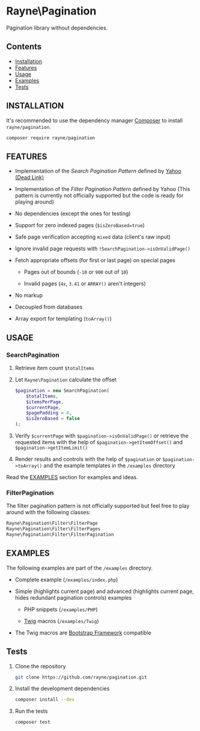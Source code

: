 # Rayne\Pagination

Pagination library without dependencies.

## Contents

* [Installation](#installation)
* [Features](#features)
* [Usage](#usage)
* [Examples](#examples)
* [Tests](#tests)

## INSTALLATION

It's recommended to use the dependency manager
[Composer](https://getcomposer.org/download)
to install `rayne/pagination`.

```bash
composer require rayne/pagination
```

## FEATURES

* Implementation of the *Search Pagination Pattern* defined by
  [Yahoo (Dead Link)](https://developer.yahoo.com/ypatterns/navigation/pagination/search.html)

* Implementation of the *Filter Pagination Pattern* defined by Yahoo
  (This pattern is currently not officially supported but the code is ready for playing around)

* No dependencies (except the ones for testing)

* Support for zero indexed pages (`$isZeroBased=true`)

* Safe page verification accepting `mixed` data (client's raw input)

* Ignore invalid page requests with `!SearchPagination->isOnValidPage()`

* Fetch appropriate offsets (for first or last page) on special pages

  * Pages out of bounds (`-10` or `900` out of `10`)

  * Invalid pages (`4x`, `3.41` or `ARRAY()`  aren't integers)

* No markup

* Decoupled from databases

* Array export for templating (`toArray()`)

## USAGE

### SearchPagination

1. Retrieve item count `$totalItems`

2. Let `Rayne\Pagination` calculate the offset

   ```php
   $pagination = new SearchPagination(
       $totalItems,
       $itemsPerPage,
       $currentPage,
       $pagePadding = 4, 
       $isZeroBased = false
   );
   ```

3. Verify `$currentPage` with `$pagination->isOnValidPage()`
   or retrieve the requested items with the help of `$pagination->getItemOffset()`
   and `$pagination->getItemLimit()`

4. Render results and controls with the help of `$pagination`
   or `$pagination->toArray()`
   and the example templates in the `/examples` directory

Read the [EXAMPLES](#EXAMPLES) section for examples and ideas.

### FilterPagination

The filter pagination pattern is not officially supported
but feel free to play around with the following classes:

```php
Rayne\Pagination\Filter\FilterPage
Rayne\Pagination\Filter\FilterPages
Rayne\Pagination\Filter\FilterPagination
```

## EXAMPLES

The following examples are part of the `/examples` directory.

* Complete example (`/examples/index.php`)

* Simple (highlights current page) and advanced (highlights current page, hides redundant pagination controls) examples

  * PHP snippets (`/examples/PHP`)

  * [Twig](http://twig.sensiolabs.org) macros (`/examples/Twig`)

* The Twig macros are [Bootstrap Framework](http://getbootstrap.com) compatible

## Tests

1. Clone the repository

   ```bash
   git clone https://github.com/rayne/pagination.git
   ```

2. Install the development dependencies

   ```bash
   composer install --dev
   ```

3. Run the tests

   ```bash
   composer test
   ```